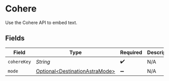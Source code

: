 # Cohere

Use the Cohere API to embed text.


## Fields

| Field                                                                          | Type                                                                           | Required                                                                       | Description                                                                    |
| ------------------------------------------------------------------------------ | ------------------------------------------------------------------------------ | ------------------------------------------------------------------------------ | ------------------------------------------------------------------------------ |
| `cohereKey`                                                                    | *String*                                                                       | :heavy_check_mark:                                                             | N/A                                                                            |
| `mode`                                                                         | [Optional\<DestinationAstraMode>](../../models/shared/DestinationAstraMode.md) | :heavy_minus_sign:                                                             | N/A                                                                            |